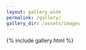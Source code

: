 ```yaml
---
layout: gallery_wide
permalink: /gallery/
gallery_dir: /assets/images
---
```


{% include gallery.html %}
